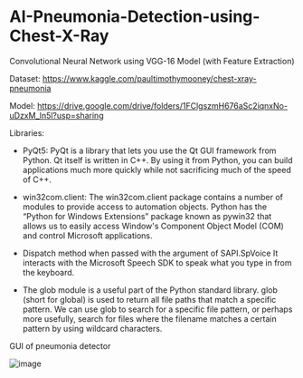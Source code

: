 # AI-Pneumonia-Detection-using-Chest-X-Ray
Convolutional Neural Network using VGG-16 Model (with Feature Extraction)

Dataset: https://www.kaggle.com/paultimothymooney/chest-xray-pneumonia

Model: https://drive.google.com/drive/folders/1FClgszmH676aSc2iqnxNo-uDzxM_ln5l?usp=sharing

Libraries:
* PyQt5: PyQt is a library that lets you use the Qt GUI framework from Python. Qt itself is written in C++. By using it from Python, you can build applications much more quickly while not sacrificing much of the speed of C++.

* win32com.client: The win32com.client package contains a number of modules to provide access to automation objects. Python has the “Python for Windows Extensions” package known as pywin32 that allows us to easily access Window's Component Object Model (COM) and control Microsoft applications.

* Dispatch method when passed with the argument of SAPI.SpVoice It interacts with the Microsoft Speech SDK to speak what you type in from the keyboard.

* The glob module is a useful part of the Python standard library. glob (short for global) is used to return all file paths that match a specific pattern.
We can use glob to search for a specific file pattern, or perhaps more usefully, search for files where the filename matches a certain pattern by using wildcard characters.


GUI of pneumonia detector

![image](https://user-images.githubusercontent.com/54935867/153763611-0d30b41e-0911-4203-900f-232206de29d1.png)
